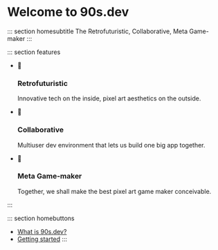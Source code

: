 # Welcome to 90s.dev

::: section homesubtitle
The Retrofuturistic, Collaborative, Meta Game-maker
:::

::: section features

- 🧪
  ### Retrofuturistic
  Innovative tech on the inside, pixel art aesthetics on the outside.

- 🤝
  ### Collaborative
  Multiuser dev environment that lets us build one big app together.

- 🔨
  ### Meta Game-maker
  Together, we shall make the best pixel art game maker conceivable.

:::

::: section homebuttons
- [What is 90s.dev?](/what-is-90s-dev.html)
- [Getting started](/getting-started.html)
:::
